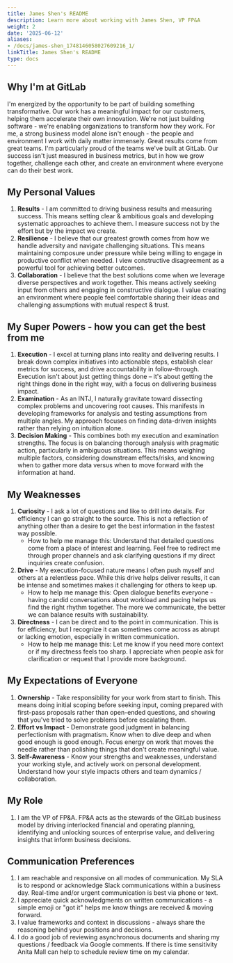 ```yaml
---
title: James Shen's README
description: Learn more about working with James Shen, VP FP&A
weight: 2
date: '2025-06-12'
aliases:
- /docs/james-shen_1748146058027609216_1/
linkTitle: James Shen's README
type: docs
---
```


## Why I'm at GitLab

I'm energized by the opportunity to be part of building something transformative. Our work has a meaningful impact for our customers, helping them accelerate their own innovation. We're not just building software - we're enabling organizations to transform how they work.
For me, a strong business model alone isn't enough - the people and environment I work with daily matter immensely. Great results come from great teams. I'm particularly proud of the teams we've built at GitLab. Our success isn't just measured in business metrics, but in how we grow together, challenge each other, and create an environment where everyone can do their best work.

## My Personal Values

1. **Results** - I am committed to driving business results and measuring success. This means setting clear & ambitious goals and developing systematic approaches to achieve them. I measure success not by the effort but by the impact we create.
1. **Resilience** - I believe that our greatest growth comes from how we handle adversity and navigate challenging situations. This means maintaining composure under pressure while being willing to engage in productive conflict when needed. I view constructive disagreement as a powerful tool for achieving better outcomes.
1. **Collaboration** - I believe that the best solutions come when we leverage diverse perspectives and work together. This means actively seeking input from others and engaging in constructive dialogue. I value creating an environment where people feel comfortable sharing their ideas and challenging assumptions with mutual respect & trust.

## My Super Powers - how you can get the best from me

1. **Execution** -  I excel at turning plans into reality and delivering results. I break down complex initiatives into actionable steps, establish clear metrics for success, and drive accountability in follow-through. Execution isn't about just getting things done – it's about getting the right things done in the right way, with a focus on delivering business impact.
1. **Examination** - As an INTJ, I naturally gravitate toward dissecting complex problems and uncovering root causes. This manifests in developing frameworks for analysis and testing assumptions from multiple angles. My approach focuses on finding data-driven insights rather than relying on intuition alone.
1. **Decision Making** - This combines both my execution and examination strengths. The focus is on balancing thorough analysis with pragmatic action, particularly in ambiguous situations. This means weighing multiple factors, considering downstream effects/risks, and knowing when to gather more data versus when to move forward with the information at hand.

## My Weaknesses

1. **Curiosity** - I ask a lot of questions and like to drill into details. For efficiency I can go straight to the source. This is not a reflection of anything other than a desire to get the best information in the fastest way possible.
    - How to help me manage this: Understand that detailed questions come from a place of interest and learning. Feel free to redirect me through proper channels and ask clarifying questions if my direct inquiries create confusion.
1. **Drive** - My execution-focused nature means I often push myself and others at a relentless pace. While this drive helps deliver results, it can be intense and sometimes makes it challenging for others to keep up.
    - How to help me manage this: Open dialogue benefits everyone - having candid conversations about workload and pacing helps us find the right rhythm together. The more we communicate, the better we can balance results with sustainability.
1. **Directness** - I can be direct and to the point in communication. This is for efficiency, but I recognize it can sometimes come across as abrupt or lacking emotion, especially in written communication.
    - How to help me manage this: Let me know if you need more context or if my directness feels too sharp. I appreciate when people ask for clarification or request that I provide more background.

## My Expectations of Everyone

1. **Ownership** - Take responsibility for your work from start to finish. This means doing initial scoping before seeking input, coming prepared with first-pass proposals rather than open-ended questions, and showing that you've tried to solve problems before escalating them.
1. **Effort vs Impact** - Demonstrate good judgment in balancing perfectionism with pragmatism. Know when to dive deep and when good enough is good enough. Focus energy on work that moves the needle rather than polishing things that don't create meaningful value.
1. **Self-Awareness** - Know your strengths and weaknesses, understand your working style, and actively work on personal development. Understand how your style impacts others and team dynamics / collaboration.

## My Role

1. I am the VP of FP&A. FP&A acts as the stewards of the GitLab business model by driving interlocked financial and operating planning, identifying and unlocking sources of enterprise value, and delivering insights that inform business decisions.

## Communication Preferences

1. I am reachable and responsive on all modes of communication. My SLA is to respond or acknowledge Slack communications within a business day. Real-time and/or urgent communication is best via phone or text.
1. I appreciate quick acknowledgments on written communications - a simple emoji or "got it" helps me know things are received & moving forward.
1. I value frameworks and context in discussions - always share the reasoning behind your positions and decisions.
1. I do a good job of reviewing asynchronous documents and sharing my questions / feedback via Google comments. If there is time sensitivity Anita Mall can help to schedule review time on my calendar.
